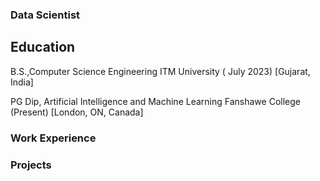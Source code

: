 ### Data Scientist 

## Education 
 B.S.,Computer Science Engineering                       ITM University ( July 2023) [Gujarat, India]
 
 PG Dip, Artificial Intelligence and Machine Learning    Fanshawe College (Present)  [London, ON, Canada]

### Work Experience 


### Projects 
